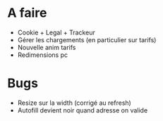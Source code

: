 # A faire

+ Cookie + Legal + Trackeur
+ Gérer les chargements (en particulier sur tarifs)
+ Nouvelle anim tarifs
+ Redimensions pc

# Bugs

+ Resize sur la width (corrigé au refresh)
+ Autofill devient noir quand adresse on valide